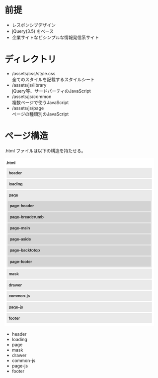 
# 前提

- レスポンシブデザイン
- jQuery(3.5) をベース
- 企業サイトなどシンプルな情報発信系サイト

# ディレクトリ

- /assets/css/style.css<br>全てのスタイルを記載するスタイルシート
- /assets/js/library<br>jQuery等、サードパーティのJavaScript
- /assets/js/common<br>複数ページで使うJavaScript
- /assets/js/page<br>ページの種類別のJavaScript

# ページ構造

.html ファイルは以下の構造を持たせる。

<img src="images/structure.png" width="480">

- header
- loading
- page
- mask
- drawer
- common-js
- page-js
- footer